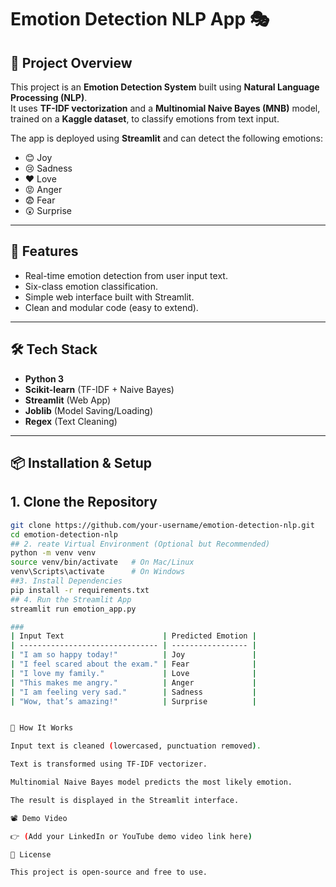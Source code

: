 # Emotion Detection NLP App 🎭  

## 📌 Project Overview  
This project is an **Emotion Detection System** built using **Natural Language Processing (NLP)**.  
It uses **TF-IDF vectorization** and a **Multinomial Naive Bayes (MNB)** model, trained on a **Kaggle dataset**, to classify emotions from text input.  

The app is deployed using **Streamlit** and can detect the following emotions:  
- 😊 Joy  
- 😢 Sadness  
- ❤️ Love  
- 😡 Anger  
- 😨 Fear  
- 😲 Surprise  

---

## 🚀 Features  
- Real-time emotion detection from user input text.  
- Six-class emotion classification.  
- Simple web interface built with Streamlit.  
- Clean and modular code (easy to extend).  

---

## 🛠️ Tech Stack  
- **Python 3**  
- **Scikit-learn** (TF-IDF + Naive Bayes)  
- **Streamlit** (Web App)  
- **Joblib** (Model Saving/Loading)  
- **Regex** (Text Cleaning)  

---

## 📦 Installation & Setup  

## 1. Clone the Repository  
```bash
git clone https://github.com/your-username/emotion-detection-nlp.git
cd emotion-detection-nlp
## 2. reate Virtual Environment (Optional but Recommended)
python -m venv venv
source venv/bin/activate   # On Mac/Linux
venv\Scripts\activate      # On Windows
##3. Install Dependencies
pip install -r requirements.txt
## 4. Run the Streamlit App
streamlit run emotion_app.py

###
| Input Text                      | Predicted Emotion |
| ------------------------------- | ----------------- |
| "I am so happy today!"          | Joy               |
| "I feel scared about the exam." | Fear              |
| "I love my family."             | Love              |
| "This makes me angry."          | Anger             |
| "I am feeling very sad."        | Sadness           |
| "Wow, that’s amazing!"          | Surprise          |


📌 How It Works

Input text is cleaned (lowercased, punctuation removed).

Text is transformed using TF-IDF vectorizer.

Multinomial Naive Bayes model predicts the most likely emotion.

The result is displayed in the Streamlit interface.

📽️ Demo Video

👉 (Add your LinkedIn or YouTube demo video link here)

📜 License

This project is open-source and free to use.



